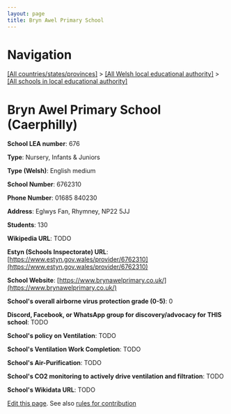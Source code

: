 ```yaml
---
layout: page
title: Bryn Awel Primary School
---
```

# Navigation

[[All countries/states/provinces]](../../..) > [[All Welsh local educational authority]](../..) > [[All schools in local educational authority]](..)

# Bryn Awel Primary School (Caerphilly)

**School LEA number**: 676

**Type**: Nursery, Infants & Juniors

**Type (Welsh)**: English medium

**School Number**: 6762310

**Phone Number**: 01685 840230

**Address**: Eglwys Fan, Rhymney, NP22 5JJ

**Students**: 130

**Wikipedia URL**: TODO

**Estyn (Schools Inspectorate) URL**: [https://www.estyn.gov.wales/provider/6762310](https://www.estyn.gov.wales/provider/6762310)

**School Website**: [https://www.brynawelprimary.co.uk/](https://www.brynawelprimary.co.uk/)

**School's overall airborne virus protection grade (0-5)**: 0

**Discord, Facebook, or WhatsApp group for discovery/advocacy for THIS school**: TODO

**School's policy on Ventilation**: TODO

**School's Ventilation Work Completion**: TODO

**School's Air-Purification**: TODO

**School's CO2 monitoring to actively drive ventilation and filtration**: TODO

**School's Wikidata URL**: TODO




[Edit this page](https://github.com/VentilationProject/Wales/edit/prif/./Caerphilly/Bryn_Awel_Primary_School.md). See also [rules for contribution](../../../contribution-rules/)